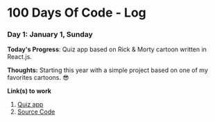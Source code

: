 # 100 Days Of Code - Log

### Day 1: January 1, Sunday

**Today's Progress**: Quiz app based on Rick & Morty cartoon written in React.js.

**Thoughts:** Starting this year with a simple project based on one of my favorites cartoons. 😎

**Link(s) to work**
1. [Quiz app](http://marcorojas.me/quizApp/)
2. [Source Code](https://github.com/MrcRjs/quizApp)
